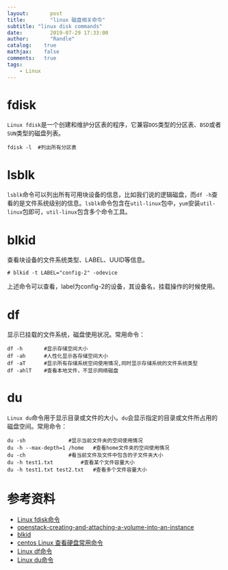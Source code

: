 ```yaml
---
layout:       post
title:        "linux 磁盘相关命令"
subtitle: "linux disk commands"
date:         2019-07-29 17:33:00
author:       "Randle"
catalog:	true
mathjax:	false
comments:	true
tags:
    - Linux
---
```


# fdisk

`Linux fdisk`是一个创建和维护分区表的程序，它兼容`DOS`类型的分区表、`BSD`或者`SUN`类型的磁盘列表。

```shell
fdisk -l  #列出所有分区表
```

# lsblk

`lsblk`命令可以列出所有可用块设备的信息，比如我们说的逻辑磁盘，而`df -h`查看的是文件系统级别的信息。`lsblk`命令包含在`util-linux`包中，`yum`安装`util-linux`包即可，`util-linux`包含多个命令工具。

# blkid

查看块设备的文件系统类型、LABEL、UUID等信息。

```shell
# blkid -t LABEL="config-2" -odevice
```
上述命令可以查看，label为config-2的设备，其设备名，挂载操作的时候使用。

# df

显示已挂载的文件系统，磁盘使用状况。常用命令：

```shell
df -h 		#显示存储空间大小
df -ah 		#人性化显示各存储空间大小
df -aT 		#显示所有存储系统空间使用情况,同时显示存储系统的文件系统类型
df -ahlT 	#查看本地文件，不显示网络磁盘
```

# du

`Linux du`命令用于显示目录或文件的大小。`du`会显示指定的目录或文件所占用的磁盘空间。常用命令：

```shell
du -sh				#显示当前文件夹的空间使用情况	
du -h --max-depth=1 /home	#查看home文件夹的空间使用情况
du -ch				#看当前文件及文件中包含的子文件夹大小
du -h test1.txt			#查看某个文件容量大小
du -h test1.txt test2.txt	#查看多个文件容量大小
```

# 参考资料

- [Linux fdisk命令](https://www.runoob.com/linux/linux-comm-fdisk.html)
- [openstack-creating-and-attaching-a-volume-into-an-instance](https://www.darwinbiler.com/openstack-creating-and-attaching-a-volume-into-an-instance/)
- [blkid](https://ipcmen.com/blkid)
- [centos Linux 查看硬盘常用命令](https://www.cnblogs.com/acck/p/9540693.html)
- [Linux df命令](https://www.runoob.com/linux/linux-comm-df.html)
- [Linux du命令](https://www.runoob.com/linux/linux-comm-du.html)
